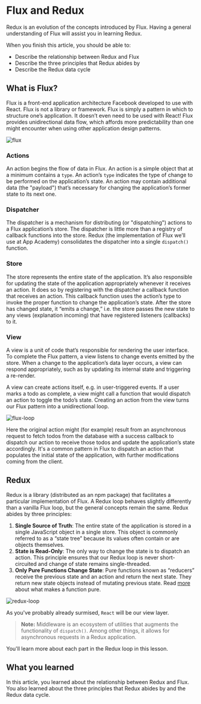 
# Flux and Redux

Redux is an evolution of the concepts introduced by Flux. Having a general
understanding of Flux will assist you in learning Redux.

When you finish this article, you should be able to:

* Describe the relationship between Redux and Flux
* Describe the three principles that Redux abides by
* Describe the Redux data cycle

## What is Flux?

Flux is a front-end application architecture Facebook developed to use with
React. Flux is not a library or framework. Flux is simply a pattern in which to
structure one’s application. It doesn’t even need to be used with React! Flux
provides unidirectional data flow, which affords more predictability than one
might encounter when using other application design patterns.

![flux]

### Actions

An action begins the flow of data in Flux. An action is a simple object that at
a minimum contains a `type`. An action’s `type` indicates the type of change to
be performed on the application’s state. An action may contain additional data
(the "payload") that’s necessary for changing the application’s former state to
its next one.

### Dispatcher

The dispatcher is a mechanism for distributing (or "dispatching") actions to a
Flux application’s store. The dispatcher is little more than a registry of
callback functions into the store. Redux (the implementation of Flux we’ll use
at App Academy) consolidates the dispatcher into a single `dispatch()` function.

### Store

The store represents the entire state of the application. It’s also responsible
for updating the state of the application appropriately whenever it receives an
action. It does so by registering with the dispatcher a callback function that
receives an action. This callback function uses the action’s type to invoke the
proper function to change the application’s state. After the store has changed
state, it “emits a change,” i.e. the store passes the new state to any views
(explanation incoming) that have registered listeners (callbacks) to it.

### View

A view is a unit of code that’s responsible for rendering the user interface. To
complete the Flux pattern, a view listens to change events emitted by the store.
When a change to the application’s data layer occurs, a view can respond
appropriately, such as by updating its internal state and triggering a
re-render.

A view can create actions itself, e.g. in user-triggered events. If a user marks
a todo as complete, a view might call a function that would dispatch an action
to toggle the todo’s state. Creating an action from the view turns our Flux
pattern into a unidirectional loop.

![flux-loop]

Here the original action might (for example) result from an asynchronous request
to fetch todos from the database with a success callback to dispatch our action
to receive those todos and update the application’s state accordingly. It's a
common pattern in Flux to dispatch an action that populates the initial state of
the application, with further modifications coming from the client.

## Redux

Redux is a library (distributed as an npm package) that facilitates a particular
implementation of Flux. A Redux loop behaves slightly differently than a vanilla
Flux loop, but the general concepts remain the same. Redux abides by three
principles:

1. **Single Source of Truth**: The entire state of the application is stored in
   a single JavaScript object in a single store. This object is commonly
   referred to as a “state tree” because its values often contain or are objects
   themselves.
2. **State is Read-Only**: The only way to change the state is to dispatch an
   action. This principle ensures that our Redux loop is never short-circuited
   and change of state remains single-threaded.
3. **Only Pure Functions Change State**: Pure functions known as “reducers”
   receive the previous state and an action and return the next state. They
   return new state objects instead of mutating previous state. Read
   [more][pure-functions] about what makes a function pure.

![redux-loop]

As you've probably already surmised, `React` will be our view layer.

> **Note:** Middleware is an ecosystem of utilities that augments the
> functionality of `dispatch()`. Among other things, it allows for asynchronous
> requests in a Redux application.

You'll learn more about each part in the Redux loop in this lesson.

## What you learned

In this article, you learned about the relationship between Redux and Flux. You
also learned about the three principles that Redux abides by and the Redux data
cycle.

[redux-loop]: https://assets.aaonline.io/fullstack/react/assets/redux.gif
[pure-functions]: https://medium.com/javascript-scene/master-the-javascript-interview-what-is-a-pure-function-d1c076bec976#.lfv7bgqco
[flux-loop]: https://appacademy-open-assets.s3-us-west-1.amazonaws.com/fullstack/react/assets/flux-loop.png
[flux]: https://s3.amazonaws.com/lecture-assets/redux-flux.png

